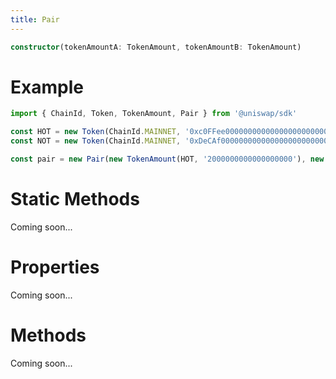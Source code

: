 ```yaml
---
title: Pair
---
```


```typescript
constructor(tokenAmountA: TokenAmount, tokenAmountB: TokenAmount)
```

# Example

```typescript
import { ChainId, Token, TokenAmount, Pair } from '@uniswap/sdk'

const HOT = new Token(ChainId.MAINNET, '0xc0FFee0000000000000000000000000000000000', 18, 'HOT', 'Caffeine')
const NOT = new Token(ChainId.MAINNET, '0xDeCAf00000000000000000000000000000000000', 18, 'NOT', 'Caffeine')

const pair = new Pair(new TokenAmount(HOT, '2000000000000000000'), new TokenAmount(NO, '1000000000000000000'))
```

# Static Methods

Coming soon...

# Properties

Coming soon...

# Methods

Coming soon...
